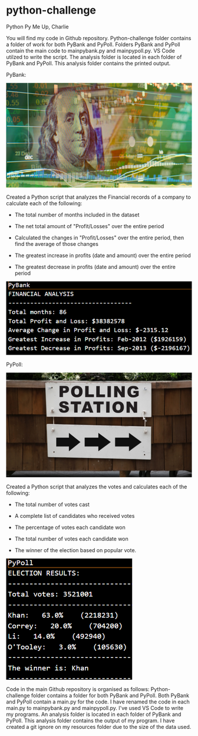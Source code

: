 # python-challenge

Python Py Me Up, Charlie

You will find my code in Github repository.
Python-challenge folder contains a folder of work for both PyBank and PyPoll.
Folders PyBank and PyPoll contain the main code to mainpybank.py and mainpypoll.py. 
VS Code utilzed to write the script.
The analysis folder is located in each folder of PyBank and PyPoll. This analysis folder contains the printed output.

PyBank:

![BankMoney](Images/revenue-per-lead.png)

 Created a Python script that analyzes the Financial records of a company to calculate each of the following:

  * The total number of months included in the dataset

  * The net total amount of "Profit/Losses" over the entire period

  * Calculated the changes in "Profit/Losses" over the entire period, then find the average of those changes

  * The greatest increase in profits (date and amount) over the entire period

  * The greatest decrease in profits (date and amount) over the entire period

 ![PyBankAnalysis](Images/PyBankAnalysis.png)

PyPoll: 
 
![VotePoll](Images/Vote_counting.png)

 Created a Python script that analyzes the votes and calculates each of the following:

  * The total number of votes cast

  * A complete list of candidates who received votes

  * The percentage of votes each candidate won

  * The total number of votes each candidate won

  * The winner of the election based on popular vote.

 ![PyPollAnalysis](Images/PyPollAnalysis.png)

Code in the main Github repository is organised as follows:
Python-challenge folder contains a folder for both PyBank and PyPoll.
Both PyBank and PyPoll contain a main.py for the code. I have renamed the code in each main.py to mainpybank.py and mainpypoll.py. 
I've used VS Code to write my programs.
An analysis folder is located in each folder of PyBank and PyPoll. This analysis folder contains the output of my program.
I have created a git ignore on my resources folder due to the size of the data used.

